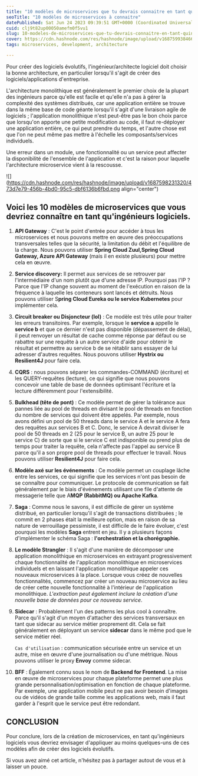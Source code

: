 ```yaml
---
title: "10 modèles de microservices que tu devrais connaitre en tant qu'ingénieur logiciel"
seoTitle: "10 modèles de microservices à connaitre"
datePublished: Sat Jun 24 2023 09:39:51 GMT+0000 (Coordinated Universal Time)
cuid: clj9t82up00050amefm0f5vu1
slug: 10-modeles-de-microservices-que-tu-devrais-connaitre-en-tant-quingenieur-logiciel
cover: https://cdn.hashnode.com/res/hashnode/image/upload/v1687599384668/055c290e-9779-46f3-9e44-8cfc91f537fe.png
tags: microservices, development, architecture

---
```


Pour créer des logiciels évolutifs, l'ingénieur/architecte logiciel doit choisir la bonne architecture, en particulier lorsqu'il s'agit de créer des logiciels/applications d'entreprise.

L'architecture monolithique est généralement le premier choix de la plupart des ingénieurs parce qu'elle est facile et qu'elle n'a pas à gérer la complexité des systèmes distribués, car une application entière se trouve dans la même base de code géante lorsqu'il s'agit d'une livraison agile de logiciels ; l'application monolithique n'est peut-être pas le bon choix parce que lorsqu'on apporte une petite modification au code, il faut re-déployer une application entière, ce qui peut prendre du temps, et l'autre chose est que l'on ne peut même pas mettre à l'échelle les composants/services individuels.

Une erreur dans un module, une fonctionnalité ou un service peut affecter la disponibilité de l'ensemble de l'application et c'est la raison pour laquelle l'architecture microservice vient à la rescousse.

![](https://cdn.hashnode.com/res/hashnode/image/upload/v1687598231320/473d7e79-456b-4bd0-95c5-dbf6136b6fbd.png align="center")

## Voici les 10 modèles de microservices que vous devriez connaître en tant qu'ingénieurs logiciels.

1. **API Gateway** : C'est le point d'entrée pour accéder à tous les microservices et nous pouvons mettre en œuvre des préoccupations transversales telles que la sécurité, la limitation du débit et l'équilibre de la charge. Nous pouvons utiliser **Spring Cloud Zuul,Spring Cloud Gateway, Azure API Gateway** (mais il en existe plusieurs) pour mettre cela en œuvre.
    
2. **Service discovery:** Il permet aux services de se retrouver par l'intermédiaire d'un nom plutôt que d'une adresse IP. Pourquoi pas l'IP ? Parce que l'IP change souvent au moment de l'exécution en raison de la fréquence à laquelle les conteneurs sont lancés et détruits. Nous pouvons utiliser S**pring Cloud Eureka ou le service Kubernetes** pour implémenter cela.
    
3. **Circuit breaker ou Disjoncteur (lol)** : Ce modèle est très utile pour traiter les erreurs transitoires. Par exemple, lorsque le **service a** appelle le **service b** et que ce dernier n'est pas disponible (dépassement de délai), il peut renvoyer un résultat de cache comme réponse par défaut ou se rabattre sur une requête à un autre service d'aide pour obtenir le résultat et permettre au service b de se rétablir sans essayer de lui adresser d'autres requêtes. Nous pouvons utiliser **Hystrix ou Resilient4J** pour faire cela.
    
4. **CQRS** : nous pouvons séparer les commandes-COMMAND (écriture) et les QUERY-requêtes (lecture), ce qui signifie que nous pouvons concevoir une table de base de données optimisant l'écriture et la lecture différemment pour l'extensibilité.
    
5. **Bulkhead (tête de pont)** : Ce modèle permet de gérer la tolérance aux pannes liée au pool de threads en divisant le pool de threads en fonction du nombre de services qui doivent être appelés. Par exemple, nous avons défini un pool de 50 threads dans le service A et le service A fera des requêtes aux services B et C. Donc, le service A devrait diviser le pool de 50 threads en 2 (25 pour le service B, un autre 25 pour le service C) de sorte que si le service C est indisponible ou prend plus de temps pour traiter la requête, cela n'affecte pas l'appel au service B parce qu'il a son propre pool de threads pour effectuer le travail. Nous pouvons utiliser **Resilient4J** pour faire cela.
    
6. **Modèle axé sur les événements** : Ce modèle permet un couplage lâche entre les services, ce qui signifie que les services n'ont pas besoin de se connaître pour communiquer. Le protocole de communication se fait généralement par le biais d'événements utilisant une file d'attente de messagerie telle que A**MQP (RabbitMQ) ou Apache Kafka**.
    
7. **Saga** : Comme nous le savons, il est difficile de gérer un système distribué, en particulier lorsqu'il s'agit de transactions distribuées ; le commit en 2 phases était la meilleure option, mais en raison de sa nature de verrouillage pessimiste, il est difficile de le faire évoluer, c'est pourquoi les modèles **Saga** entrent en jeu. Il y a plusieurs façons d'implémenter le schéma Saga : **l'orchestration et la chorégraphie.**
    
8. **Le modèle Strangler** : Il s'agit d'une manière de décomposer une application monolithique en microservices en extrayant progressivement chaque fonctionnalité de l'application monolithique en microservices individuels et en laissant l'application monolithique appeler ces nouveaux microservices à la place. Lorsque vous créez de nouvelles fonctionnalités, commencez par créer un nouveau microservice au lieu de créer cette nouvelle fonctionnalité à l'intérieur de l'application monolithique. *L'extraction peut également inclure la création d'une nouvelle base de données pour ce nouveau service*.
    
9. **Sidecar** : Probablement l'un des patterns les plus cool à connaître. Parce qu'il s'agit d'un moyen d'attacher des services transversaux en tant que sidecar au service métier proprement dit. Cela se fait généralement en déployant un service **sidecar** dans le même pod que le service métier réel.
    
    `Cas d'utilisation` : communication sécurisée entre un service et un autre, mise en œuvre d'une journalisation ou d'une métrique. Nous pouvons utiliser le proxy **Envoy** comme sidecar.
    
10. **BFF** : Également connu sous le nom de **Backend for Frontend**. La mise en œuvre de microservices pour chaque plateforme permet une plus grande personnalisation/optimisation en fonction de chaque plateforme. Par exemple, une application mobile peut ne pas avoir besoin d'images ou de vidéos de grande taille comme les applications web, mais il faut garder à l'esprit que le service peut être redondant.
    

## CONCLUSION

Pour conclure, lors de la création de microservices, en tant qu'ingénieurs logiciels vous devriez envisager d'appliquer au moins quelques-uns de ces modèles afin de créer des logiciels évolutifs.

Si vous avez aimé cet article, n'hésitez pas à partager autout de vous et à laisser un pouce.